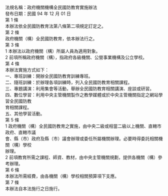 法規名稱：政府機關機構全民國防教育實施辦法  
發布日期：民國 94 年 12 月 01 日  
第 1 條  
本辦法依全民國防教育法第八條第二項規定訂定之。  
第 2 條  
政府機關（構）全民國防教育，依本辦法行之。  
第 3 條  
1 本辦法以政府機關（構）所屬人員為適用對象。  
2 前項所稱政府機關（構），指政府各級機關、公營事業機構及公立學校。  
第 4 條  
本辦法實施方式如下：  
一、專班訓練：開辦全民國防教育訓練專班。  
二、隨班訓練：於辦理各項訓練時，列入全民國防教育相關課程。  
三、專題講演：利用集會等活動，舉辦全民國防教育相關講演、座談或研習。  
四、數位學習：利用中央主管機關製作之教學媒體或於中央主管機關指定之網站學習全民國防教  
育相關課程。  
五、其他學習活動。  
第 5 條  
1 政府機關（構）全民國防教育之實施，由中央二級或相當二級以上機關、直轄市政府、直轄市議  
會、縣（市）政府及縣（市）議會辦理或委任所屬機關辦理。必要時得委託相關機關（構）學校  
辦理。  
2 前項教育所需之課程、師資、教材，由中央主管機關規劃，提供各機關（構）參考辦理。  
第 6 條  
本辦法所需經費，由各機關（構）學校相關預算項下支應。  
第 7 條  
本辦法自本法施行之日施行。  


